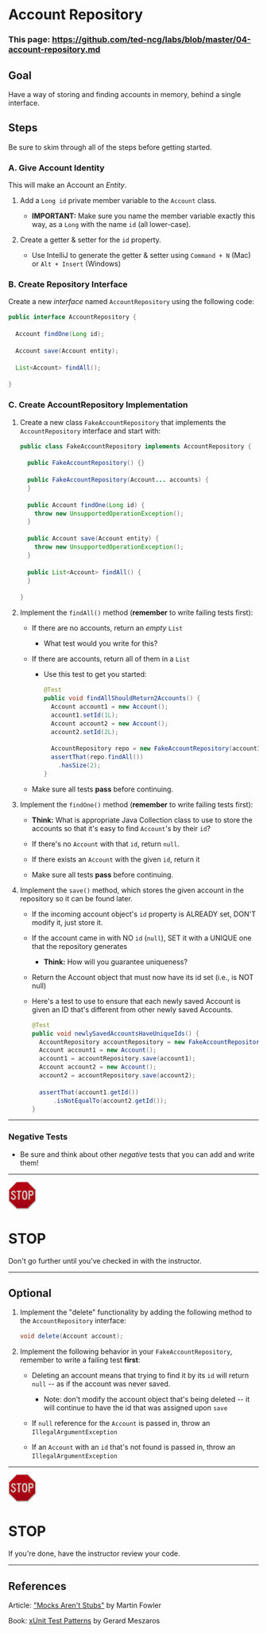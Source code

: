# Account Repository

### This page: https://github.com/ted-ncg/labs/blob/master/04-account-repository.md

## Goal

Have a way of storing and finding accounts in memory, behind a single interface.

## Steps

Be sure to skim through all of the steps before getting started.

### A. Give Account Identity

This will make an Account an *Entity*.

1. Add a `Long id` private member variable to the `Account` class.

   * **IMPORTANT:** Make sure you name the member variable exactly this way, as a `Long` with the name `id` (all lower-case).

1. Create a getter & setter for the `id` property.

   * Use IntelliJ to generate the getter & setter using `Command + N` (Mac) or `Alt + Insert` (Windows)

### B. Create Repository Interface

Create a new *interface* named `AccountRepository` using the following code:

```java
public interface AccountRepository {

  Account findOne(Long id);
  
  Account save(Account entity);
  
  List<Account> findAll();

}
```

### C. Create AccountRepository Implementation

1. Create a new class `FakeAccountRepository` that implements the `AccountRepository` interface and start with:

    ```java
    public class FakeAccountRepository implements AccountRepository {
    
      public FakeAccountRepository() {}
      
      public FakeAccountRepository(Account... accounts) {
      }
  
      public Account findOne(Long id) {
        throw new UnsupportedOperationException(); 
      }
  
      public Account save(Account entity) {
        throw new UnsupportedOperationException(); 
      }
  
      public List<Account> findAll() {
      }
  
    }
    ```

1. Implement the `findAll()` method (**remember** to write failing tests first):

   * If there are no accounts, return an *empty* `List`
   
     * What test would you write for this?
   
   * If there are accounts, return all of them in a `List`

     * Use this test to get you started:   
       ```java
       @Test
       public void findAllShouldReturn2Accounts() {
         Account account1 = new Account();
         account1.setId(1L);
         Account account2 = new Account();
         account2.setId(2L);
       
         AccountRepository repo = new FakeAccountRepository(account1, account2);
         assertThat(repo.findAll())
           .hasSize(2);
       }
       ```
   * Make sure all tests **pass** before continuing.

1. Implement the `findOne()` method (**remember** to write failing tests first):

   * **Think:** What is appropriate Java Collection class to use to store the accounts so that it's easy to find `Account`'s by their `id`?

   * If there's no `Account` with that `id`, return `null`.
   * If there exists an `Account` with the given `id`, return it
   * Make sure all tests **pass** before continuing.

1. Implement the `save()` method, which stores the given account in the repository so it can be found later.

   * If the incoming account object's `id` property is ALREADY set, DON'T modify it, just store it.
      
   * If the account came in with NO `id` (`null`), SET it with a UNIQUE one that the repository generates
   
     * **Think:** How will you guarantee uniqueness?
      
   * Return the Account object that must now have its id set (i.e., is NOT null)

   * Here's a test to use to ensure that each newly saved Account is given an ID that's different from other newly saved Accounts.
  
      ```java
      @Test
      public void newlySavedAccountsHaveUniqueIds() {
        AccountRepository accountRepository = new FakeAccountRepository();
        Account account1 = new Account();
        account1 = accountRepository.save(account1);
        Account account2 = new Account();
        account2 = accountRepository.save(account2);
      
        assertThat(account1.getId())
            .isNotEqualTo(account2.getId());
      }
      ```

----

### Negative Tests

* Be sure and think about other *negative* tests that you can add and write them!

----

<img src="stop-sign.jpg" width="56" />

# STOP

Don't go further until you've checked in with the instructor.

----

## Optional

1. Implement the "delete" functionality by adding the following method to the `AccountRepository` interface:

    ```java
    void delete(Account account);
    ```

1. Implement the following behavior in your `FakeAccountRepository`, remember to write a failing test **first**: 
  
    * Deleting an account means that trying to find it by its `id` will return `null` -- as if the account was never saved.
    
      * Note: don't modify the account object that's being deleted -- it will continue to have the id that was assigned upon `save`
    
    * If `null` reference for the `Account` is passed in, throw an `IllegalArgumentException`
    
    * If an `Account` with an `id` that's not found is passed in, throw an `IllegalArgumentException` 
  
----

<img src="stop-sign.jpg" width="56" />

# STOP

If you're done, have the instructor review your code.

----  

## References

Article: ["Mocks Aren't Stubs"](https://www.martinfowler.com/articles/mocksArentStubs.html) by Martin Fowler

Book: [xUnit Test Patterns](https://martinfowler.com/books/meszaros.html) by Gerard Meszaros

